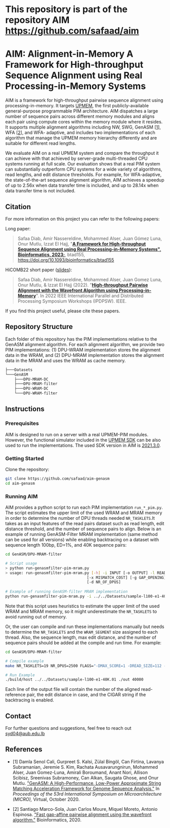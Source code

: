 # This repository is part of the repository AIM https://github.com/safaad/aim 

# AIM: Alignment-in-Memory A Framework for High-throughput Sequence Alignment using Real Processing-in-Memory Systems
AIM is a framework for high-throughput pairwise sequence alignment
using processing-in-memory. It targets [UPMEM](https://www.upmem.com/), the first publicly-available
general-purpose programmable PIM architecture. AIM dispatches a large number
of sequence pairs across different memory modules and aligns each pair
using compute cores within the memory module where it resides. It supports multiple alignment algorithms including NW, SWG, GenASM [[1](#myfootnote1)], WFA [[2](#myfootnote2)], and WFA-
adaptive, and includes two implementations of each algorithm that
manage the UPMEM memory hierarchy differently and are suitable
for different read lengths.

We evaluate AIM on a real UPMEM system and compare the throughput it can achieve with that achieved by server-grade multi-threaded CPU systems running at full scale.
Our evaluation shows that a real PIM system can substantially outperform CPU systems for a wide variety of algorithms, read lengths, and edit distance thresholds. For example, for WFA-adaptive, the state-of-the-art sequence alignment algorithm, AIM achieves a speedup of up to 2.56x when data transfer time is included, and up to 28.14x when data transfer time is not included.

## Citation
For more information on this project you can refer to the following papers:

Long paper:
> Safaa Diab, Amir Nassereldine, Mohammed Alser, Juan Gómez Luna, Onur Mutlu, Izzat El Hajj, "**[A Framework for High-throughput Sequence Alignment using Real Processing-in-Memory Systems", Bioinformatics, 2023;](https://doi.org/10.1093/bioinformatics/btad155)**, btad155, https://doi.org/10.1093/bioinformatics/btad155


HiCOMB22 short paper ([slides](https://people.inf.ethz.ch/omutlu/pub/WFA-PairwiseAlignment-in-PIM_hicomb22-GPU-hicomb22-talk)):

> Safaa Diab, Amir Nassereldine, Mohammed Alser, Juan Gomez Luna, Onur Mutlu, & Izzat El Hajj (2022). "**[High-throughput Pairwise Alignment with the Wavefront Algorithm using Processing-in-Memory](https://www.computer.org/csdl/proceedings-article/ipdpsw/2022/974700a163/1Fu98na0V3y)**". In 2022 IEEE International Parallel and Distributed Processing Symposium Workshops (IPDPSW). IEEE.

If you find this project useful, please cite these papers.
## Repository Structure
Each folder of this repository has the PIM implementations relative to the GenASM alignment algorithm. For each alignment algorithm, we provide two PIM implementations: (1) DPU-WRAM implementation stores the alignment data in the WRAM, and (2) DPU-MRAM implementation stores the alignment data in the MRAM and uses the WRAM as cache memory.

```bash
├───Datasets
└───GenASM
    ├───DPU-MRAM-DC
    ├───DPU-MRAM-filter
    ├───DPU-WRAM-DC
    └───DPU-WRAM-filter
```
## Instructions

### Prerequisites
AIM is designed to run on a server with a real UPMEM-PIM modules. However, the functional simulator included in the [UPMEM SDK](https://sdk.upmem.com/) can be also used to run the implementations. The used SDK version in AIM is [2021.3.0](https://sdk.upmem.com/).

### Getting Started
Clone the repository:
```bash
git clone https://github.com/safaad/aim-genasm
cd aim-genasm
```
### Running AIM
AIM provides a python script to run each PIM implementation `run_*_pim.py`. The script estimates the upper limit of the used WRAM and MRAM memory in order to determine the number of DPU threads needed `NR_TASKLETS`.It takes as an input features of the read pairs dataset such as read length, edit distance threshold, and the number of sequence pairs to align. Below is an example of running GenASM-Filter MRAM implementation (same method can be used for all versions) while enabling backtracing on a dataset with sequence length 100bp, ED=1%, and 40K sequence pairs:
```bash
cd GenASM/DPU-MRAM-filter

# Script usage
> python run-genasmfilter-pim-mram.py
> usage: run-genasmfilter-pim-mram.py [-h] -i INPUT [-o OUTPUT] -l READ_LENGTH [-e ERROR] -n NUMBER_READS [-m MATCH_COST]
                                    [-x MISMATCH_COST] [-g GAP_OPENING] [-a GAP_EXTENDING] [-k MAX_EDIT] [-t NR_OF_TASKLETS]
                                    [-d NR_OF_DPUS]
                           
# Example of running GenASM-filter MRAM implementation
python run-genasmfilter-pim-mram.py -i ../../Datasets/sample-l100-e1-40K.01 -l 100 -e 0.01 -n 40000 -d 2500

```
Note that this script uses heuristics to estimate the upper limit of the used WRAM and MRAM memory, so it might underestimate the `NR_TASKLETS` to avoid running out of memory.


Or, the user can compile and run these implementations manually but needs to determine the `NR_TASKLETS` and the `WRAM_SEGMENT` size assigned to each thread. Also, the sequence length, max edit distance, and the number of sequence pairs should be added at the compile and run time. For example:
```bash
cd GenASM/DPU-MRAM-filter

# Compile example
make NR_TASKLETS=19 NR_DPUS=2500 FLAGS="-DMAX_SCORE=1 -DREAD_SIZE=112 -DWRAM_SEGMENT=2122"

# Run Example
./build/host ../../Datasets/sample-l100-e1-40K.01 ./out 40000
```
Each line of the output file will contain the number of the aligned read-reference pair, the edit distance in case, and the CIGAR string if the backtracing is enabled.

## Contact

For further questions and suggestions, feel free to reach out syd04@aub.edu.lb

## References
* <a name="myfootnote1">[1] </a> Damla Senol Cali, Gurpreet S. Kalsi, Zülal Bingöl, Can Firtina, Lavanya Subramanian, Jeremie S. Kim, Rachata Ausavarungnirun, Mohammed Alser, Juan Gomez-Luna, Amirali Boroumand, Anant Nori, Allison Scibisz, Sreenivas Subramoney, Can Alkan, Saugata Ghose, and Onur Mutlu.
["GenASM: A High-Performance, Low-Power Approximate String Matching Acceleration Framework for Genome Sequence Analysis."](https://people.inf.ethz.ch/omutlu/pub/GenASM-approximate-string-matching-framework-for-genome-analysis_micro20.pdf)
In _Proceedings of the 53rd International Symposium on Microarchitecture (MICRO),_ Virtual, October 2020.


* <a name="myfootnote2">[2] </a> Santiago Marco-Sola, Juan Carlos Moure, Miquel Moreto, Antonio Espinosa. ["Fast gap-affine pairwise alignment using the wavefront algorithm."](https://doi.org/10.1093/bioinformatics/btaa777) Bioinformatics, 2020.




